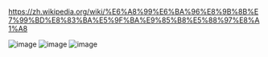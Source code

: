 https://zh.wikipedia.org/wiki/%E6%A8%99%E6%BA%96%E8%9B%8B%E7%99%BD%E8%83%BA%E5%9F%BA%E9%85%B8%E5%88%97%E8%A1%A8

![image](https://github.com/user-attachments/assets/ab9b6121-5228-45f4-8187-8cadf55ba3c2)
![image](https://github.com/user-attachments/assets/ba8e1a15-a7e1-4345-af5a-e10d3eb1432f)
![image](https://github.com/user-attachments/assets/5b49c6e2-bf93-45f0-aea2-2750c5cf33ea)

